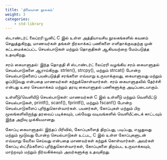 ```yaml
---
title: 'நிலையான நூலகம்'
weight: 3
categories:
    - std-library
---
```


ஸ்டாண்டர்ட் லைப்ரரி யூனிட் C இல் உள்ள அத்தியாவசிய நூலகங்களில் கவனம் செலுத்துகிறது, மாணவர்கள் தங்கள் நிரலாக்கப் பணிகளை எளிதாக்குவதற்கு முன் கட்டமைக்கப்பட்ட செயல்பாடுகள் மற்றும் தொகுதிகள் ஆகியவற்றை மேம்படுத்த உதவுகிறது.

சரம் கையாளுதல்:
இந்த தொகுதி சி ஸ்டாண்டர்ட் லைப்ரரி வழங்கிய சரம் கையாளுதல் செயல்பாடுகளை ஆராய்கிறது. strlen(), strcpy(), மற்றும் strcat() போன்ற செயல்பாடுகளைப் பயன்படுத்தி சரங்களை எவ்வாறு உருவாக்குவது, கையாளுவது மற்றும் ஒப்பிடுவது என்பதை மாணவர்கள் கற்றுக்கொள்வார்கள். சரம் கையாளுதலில் தேர்ச்சி என்பது உரை செயலாக்கம் மற்றும் தரவு கையாளுதல் பணிகளுக்கு அடிப்படையாகும்.

உள்ளீடு/வெளியீடு செயல்பாடுகள்:
மாணவர்கள் C இல் உள்ளீடு மற்றும் வெளியீட்டு செயல்பாடுகள், printf(), scanf(), fprintf(), மற்றும் fscanf() போன்ற செயல்பாடுகளைப் புரிந்துகொள்வார்கள். பயனர்கள், கோப்புகள் மற்றும் பிற மூலங்களிலிருந்து தரவைப் படிக்கவும், பல்வேறு வடிவங்களில் வெளியீட்டைக் காட்டவும் இந்த அறிவு முக்கியமானது.

கோப்பு கையாளுதல்:
இந்தப் பிரிவில், கோப்புகளைத் திறப்பது, படிப்பது, எழுதுவது மற்றும் மூடுவது போன்ற செயல்பாடுகள் உட்பட, C இல் உள்ள கோப்புகளுடன் எவ்வாறு வேலை செய்வது என்பதை மாணவர்கள் கற்றுக் கொள்வார்கள். அவர்கள் கோப்பு ஸ்ட்ரீம்களைப் புரிந்துகொள்வார்கள், கோப்புகளை திறம்பட உருவாக்கவும், மாற்றவும் மற்றும் நிர்வகிக்கவும் அவர்களுக்கு உதவுகிறது.